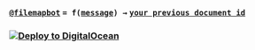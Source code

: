 ### [`@filemapbot`](https://t.me/filemapbot) `= f(`[`message`](https://core.telegram.org/bots/api#message)`) →` [`your previous document id`](https://core.telegram.org/bots/api#document)

### [![Deploy to DigitalOcean](https://www.deploytodo.com/do-btn-blue-ghost.svg)](https://cloud.digitalocean.com/apps/new?repo=https://github.com/demidko/filemapbot/tree/main)

